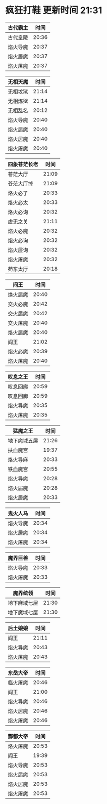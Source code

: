 # 疯狂打鞋 更新时间 21:31

| 古代霸主   | 时间    |
|--------|-------|
| 古代皇陵 | 20:36 |
| 焰火导魔 | 20:37 |
| 焰火居魔 | 20:37 |
| 焰火屠魔 | 20:37 |

| 无相天魔   | 时间    |
|--------|-------|
| 无相坟狱 | 21:14 |
| 无相炼狱 | 21:14 |
| 无相乱名 | 20:12 |
| 焰火导魔 | 20:40 |
| 焰火届魔 | 20:40 |
| 焰火居魔 | 20:40 |
| 焰火屠魔 | 20:40 |

| 四象苍茫长老   | 时间    |
|--------|-------|
| 苍茫大厅 | 21:09 |
| 苍茫大厅掉 | 21:09 |
| 烙火必了 | 20:33 |
| 烙火必太 | 20:33 |
| 烙火必询 | 20:32 |
| 虚无之关 | 21:11 |
| 焰火必魔 | 20:32 |
| 焰火必询 | 20:32 |
| 焰火层询 | 20:32 |
| 焰火屠魔 | 20:32 |
| 苑东太厅 | 20:18 |

| 间王   | 时间    |
|--------|-------|
| 焕火届魔 | 20:40 |
| 交火必魔 | 20:42 |
| 交火届魔 | 20:42 |
| 交火屠魔 | 20:40 |
| 烙火届魔 | 20:40 |
| 阎王 | 21:02 |
| 焰火必魔 | 20:39 |
| 焰火屠魔 | 20:40 |

| 叹息之王   | 时间    |
|--------|-------|
| 叹息回廓 | 20:59 |
| 叹息回廊 | 20:59 |
| 焰火导魔 | 20:35 |
| 焰火屠魔 | 20:35 |

| 猛魔之王   | 时间    |
|--------|-------|
| 地下魔域五层 | 21:26 |
| 扶血魔宫 | 19:37 |
| 烙火导麻 | 20:33 |
| 铁血魔宫 | 20:55 |
| 焰火导魔 | 20:28 |
| 焰火届魔 | 20:28 |
| 焰火居魔 | 20:33 |

| 鬼火人马   | 时间    |
|--------|-------|
| 焰火导魔 | 20:34 |
| 焰火居魔 | 20:34 |
| 焰火屠魔 | 20:34 |

| 魔界巨兽   | 时间    |
|--------|-------|
| 焰火导魔 | 20:33 |
| 焰火屠魔 | 20:33 |

| 魔界统领   | 时间    |
|--------|-------|
| 地下麻域七屋 | 21:30 |
| 地下魔域七层 | 21:30 |

| 后土娘娘   | 时间    |
|--------|-------|
| 阎王 | 21:11 |
| 焰火导魔 | 20:43 |
| 焰火屠魔 | 20:43 |

| 东岳大帝   | 时间    |
|--------|-------|
| 临火屠魔 | 20:46 |
| 阎王 | 21:00 |
| 焰火导魔 | 20:46 |
| 焰火居魔 | 20:46 |
| 焰火屠魔 | 20:46 |

| 酆都大帝   | 时间    |
|--------|-------|
| 烙火屠魔 | 20:53 |
| 阎王 | 19:39 |
| 焰火导魔 | 20:53 |
| 焰火届魔 | 20:53 |
| 焰火居魔 | 20:53 |
| 焰火屠魔 | 20:53 |